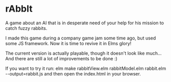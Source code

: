 # rAbbIt

A game about an AI that is in desperate need of your help for his mission to catch fuzzy rabbits.

I made this game during a company game jam some time ago, but used some JS framework. Now it is time to revive it in Elms glory!

The current version is actually playable, though it doesn't look like much... And there are still a lot of improvements to be done :)

If you want to try it run:
elm make rabbitView.elm rabbitModel.elm rabbit.elm --output=rabbit.js
and then open the index.html in your browser.